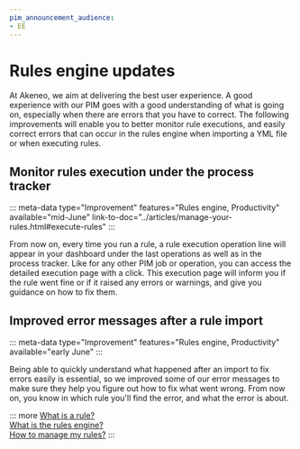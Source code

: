 ```yaml
---
pim_announcement_audience:
- EE
---
```


# Rules engine updates

At Akeneo, we aim at delivering the best user experience. A good experience with our PIM goes with a good understanding of what is going on, especially when there are errors that you have to correct. The following improvements will enable you to better monitor rule executions, and easily correct errors that can occur in the rules engine when importing a YML file or when executing rules.

## Monitor rules execution under the process tracker

::: meta-data type="Improvement" features="Rules engine, Productivity" available="mid-June" link-to-doc="../articles/manage-your-rules.html#execute-rules"
:::

From now on, every time you run a rule, a rule execution operation line will appear in your dashboard under the last operations as well as in the process tracker. Like for any other PIM job or operation, you can access the detailed execution page with a click. This execution page will inform you if the rule went fine or if it raised any errors or warnings, and give you guidance on how to fix them.

## Improved error messages after a rule import

::: meta-data type="Improvement" features="Rules engine, Productivity" available="early June"
:::

Being able to quickly understand what happened after an import to fix errors easily is essential, so we improved some of our error messages to make sure they help you figure out how to fix what went wrong.
From now on, you know in which rule you'll find the error, and what the error is about.

::: more
[What is a rule?](../articles/what-is-a-rule.html)  
[What is the rules engine?](../articles/get-started-with-the-rules-engine.html)   
[How to manage my rules?](../articles/manage-your-rules.html)
:::
